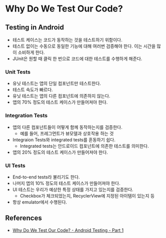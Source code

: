 # Why Do We Test Our Code?

## Testing in Android

* 테스트 케이스는 코드가 동작하는 것을 테스트하기 위함이다.
* 테스트 없이는 수동으로 동일한 기능에 대해 여러번 검증해야 한다. 이는 시간을 많이 소비하게 한다.
* JUnit은 원할 때 클릭 한 번으로 코드에 대한 테스트를 수행하게 해준다.

### Unit Tests

* 유닛 테스트는 앱의 단일 컴포넌트만 테스트한다.
* 테스트 속도가 빠르다.
* 유닛 테스트는 앱의 다른 컴포넌트에 의존하지 않는다.
* 앱의 70% 정도의 테스트 케이스가 만들어져야 한다. 

### Integration Tests

* 앱의 다른 컴포넌트들이 어떻게 함께 동작하는지를 검증한다. 
  * 예를 들어, 프레그먼트가 뷰모델과 상호작용 하는 것
* Integraion Tests와 integrated tests를 혼동하기 쉽다. 
  * Integrated tests는 안드로이드 컴포넌트에 의존한 테스트를 의미한다.
* 앱의 20% 정도의 테스트 케이스가 만들어져야 한다.

### UI Tests

* End-to-end tests라 불리기도 한다.
* 나머지 앱의 10% 정도의 테스트 케이스가 만들어져야 한다.
* UI 테스트는 우리가 예상한 특정 상태를 가지고 있는지를 검증한다.
  * Checkbox가 체크되었는지, RecyclerView에 지정된 아이템이 있는지 등
* 항상 emulator에서 수행된다. 

## References 
* [Why Do We Test Our Code? - Android Testing - Part 1](https://www.youtube.com/watch?v=EkfVL5vCDmo&list=PLQkwcJG4YTCSYJ13G4kVIJ10X5zisB2Lq&index=1)